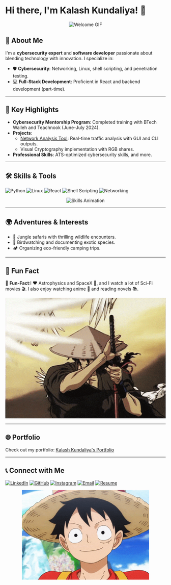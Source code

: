 # Hi there, I'm Kalash Kundaliya! 👋

<div align="center">
  <img src="https://media.giphy.com/media/l3vR85PnGsBwu1PFK/giphy.gif" alt="Welcome GIF" width="400" />
</div>

## 🚀 About Me
I'm a **cybersecurity expert** and **software developer** passionate about blending technology with innovation. I specialize in:

- 🛡️ **Cybersecurity**: Networking, Linux, shell scripting, and penetration testing.
- 💻 **Full-Stack Development**: Proficient in React and backend development (part-time).

---

## 🌟 Key Highlights

- **Cybersecurity Mentorship Program**: Completed training with BTech Walleh and Teachnook (June-July 2024).
- **Projects**: 
  - [Network Analysis Tool](https://github.com/Kalashkundaliyacyber/Network_Analysis_Tool.git): Real-time traffic analysis with GUI and CLI outputs.
  - Visual Cryptography implementation with RGB shares.
- **Professional Skills**: ATS-optimized cybersecurity skills, and more.

---

## 🛠️ Skills & Tools

![Python](https://img.shields.io/badge/Python-3776AB?logo=python&logoColor=white)
![Linux](https://img.shields.io/badge/Linux-FCC624?logo=linux&logoColor=black)
![React](https://img.shields.io/badge/React-61DAFB?logo=react&logoColor=white)
![Shell Scripting](https://img.shields.io/badge/Shell_Scripting-4EAA25?logo=gnu-bash&logoColor=white)
![Networking](https://img.shields.io/badge/Networking-FF6F00?logo=cisco&logoColor=white)

<div align="center">
  <img src="https://media.giphy.com/media/L8K62iTDkzGX6/giphy.gif" alt="Skills Animation" width="600" />
</div>

---

## 🌍 Adventures & Interests

- 🦁 Jungle safaris with thrilling wildlife encounters.
- 🦜 Birdwatching and documenting exotic species.
- 🏕️ Organizing eco-friendly camping trips.

---

## 🎯 Fun Fact
🎉 **Fun-Fact**:I ❤️ Astrophysics and SpaceX 🚀, and I watch a lot of Sci-Fi movies 🎬. I also enjoy watching anime 🎥 and reading novels 📚.


<div align="center">
  <img src="/anime-gif-18.gif" alt="Fun Fact Animation" width="600" />
</div>

---

## 🌐 Portfolio

Check out my portfolio: [Kalash Kundaliya's Portfolio](https://kalashkundaliyacyber.github.io/Portfolio/)

---

## 📞 Connect with Me

[![LinkedIn](https://img.shields.io/badge/LinkedIn-Profile-blue?logo=linkedin)](https://www.linkedin.com/in/kalash-kundaliya-7336791a7/)
[![GitHub](https://img.shields.io/badge/GitHub-Profile-lightgrey?logo=github)](https://github.com/Kalashkundaliyacyber)
[![Instagram](https://img.shields.io/badge/Instagram-Handle-red?logo=instagram)](https://instagram.com/kalash_kundaliya)
[![Email](https://img.shields.io/badge/Email-Contact-green?logo=gmail)](mailto:your-Kalashkundaliya@gmail.com)
[![Resume](https://img.shields.io/badge/Resume-Download-blue?logo=pdf&logoColor=white)](/Kalash%20Kundaliya.pdf)

<div align="center">
  <img src="/anime-gif-13.gif" alt="Thanks GIF" width="400" />
</div>
